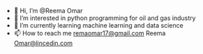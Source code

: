 - 👋 Hi, I’m @Reema Omar
- 👀 I’m interested in python programming for oil and gas industry 
- 🌱 I’m currently learning machine learning and data science
- 📫 How to reach me
remaomar17@gmail.com 
Reema Omar@lincedin.com
<!---
rema17/rema17 is a ✨ special ✨ repository because its `README.md` (this file) appears on your GitHub profile.
You can click the Preview link to take a look at your changes.
--->
